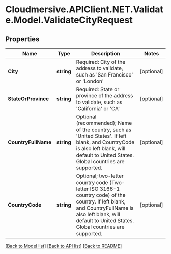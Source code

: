 # Cloudmersive.APIClient.NET.Validate.Model.ValidateCityRequest
## Properties

Name | Type | Description | Notes
------------ | ------------- | ------------- | -------------
**City** | **string** | Required: City of the address to validate, such as &#39;San Francisco&#39; or &#39;London&#39; | [optional] 
**StateOrProvince** | **string** | Required: State or province of the address to validate, such as &#39;California&#39; or &#39;CA&#39; | [optional] 
**CountryFullName** | **string** | Optional (recommended); Name of the country, such as &#39;United States&#39;.  If left blank, and CountryCode is also left blank, will default to United States.  Global countries are supported. | [optional] 
**CountryCode** | **string** | Optional; two-letter country code (Two-letter ISO 3166-1 country code) of the country.  If left blank, and CountryFullName is also left blank, will default to United States.  Global countries are supported. | [optional] 

[[Back to Model list]](../README.md#documentation-for-models) [[Back to API list]](../README.md#documentation-for-api-endpoints) [[Back to README]](../README.md)

